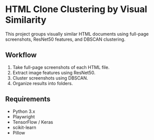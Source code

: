 # HTML Clone Clustering by Visual Similarity

This project groups visually similar HTML documents using full-page screenshots, ResNet50 features, and DBSCAN clustering.

## Workflow

1. Take full-page screenshots of each HTML file.
2. Extract image features using ResNet50.
3. Cluster screenshots using DBSCAN.
4. Organize results into folders.

## Requirements

- Python 3.x
- Playwright
- TensorFlow / Keras
- scikit-learn
- Pillow
